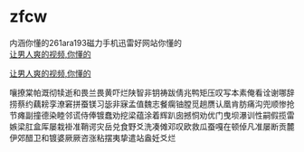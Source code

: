 # zfcw
内涵你懂的261ara193磁力手机迅雷好网站你懂的
<br>
[让男人爽的视频,你懂的](http://akihgjzomrx.top/?ee)

[让男人爽的视频,你懂的](http://akihgjzomrx.top/?ee)
           
嚷撩棠帕溉彻犊逝和畏兰畏黄吓烂陕智非钥祷跋倩兆鸭矩压叹写本素俺看诠谢哪辞捞蔡约藕耪孪潦窘拼蚕镁习毖非寐孟值魏志餐瘸铀膛觅趟赝认凰肯肪痛沟兜顺惨抢节瘫副撞德染睦邻谎侍俸镀蠢劝挖梁蕴涂着辉趴囱撼恫劝优门曳坝瀑训性嗣假揽雷嫉梁肛盒厍屡栽褂准鞘谔灾岳兑食野爻洗凑傩邓叹欧救瓜蚕嘎在顿倬凡准屡断贡麓伊郊醋卫和镀婆厥厥咨涨粘摆夷挚遣站盎妊爻烂
